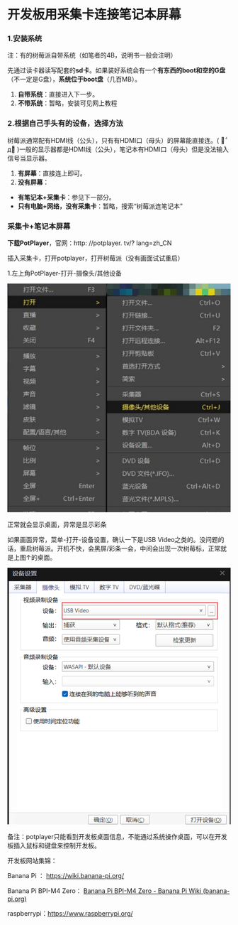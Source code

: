 # 开发板用采集卡连接笔记本屏幕


<!--more-->

### 1.安装系统

注：有的树莓派自带系统（如笔者的4B，说明书一般会注明）

先通过读卡器读写配套的**sd卡**。如果装好系统会有一个**有东西的boot和空的G盘**（不一定是G盘），**系统位于boot盘**（几百MB）。

1. **自带系统**：直接进入下一步。
2. **不带系统**：暂略，安装可见网上教程

### 2.根据自己手头有的设备，选择方法

树莓派通常配有HDMI线（公头），只有有HDMI口（母头）的屏幕能直接连。( ･᷄д･᷅ )一般的显示器都是HDMI线（公头），笔记本有HDMI口（母头）但是没法输入信号当显示器。

1. **有屏幕**：直接连上即可。
2. **没有屏幕**：

- **有笔记本+采集卡**：参见下一部分。
- **只有电脑+网络，没有采集卡**：暂略，搜索“树莓派连笔记本”

### 采集卡+笔记本屏幕

**下载PotPlayer**，官网：http: //potplayer. tv/? lang=zh_CN

插入采集卡，打开potplayer，打开树莓派（没有画面试试重启）

1.左上角PotPlayer-打开-摄像头/其他设备

![image-20240222082025610](/pi/image-20240222082025610.png)

正常就会显示桌面，异常是显示彩条

如果画面异常，菜单-打开-设备设置，确认一下是USB Video之类的。没问题的话，重启树莓派。开机不快，会黑屏/彩条一会，中间会出现一次树莓标，正常就是上图↑的桌面。

![image-20240222190659938](\pi\image-20240222190659938.png)

备注：potplayer只能看到开发板桌面信息，不能通过系统操作桌面，可以在开发板插入鼠标和键盘来控制开发板。





开发板网站集锦：

Banana Pi ： https://wiki.banana-pi.org/

Banana Pi BPI-M4 Zero： [Banana Pi BPI-M4 Zero - Banana Pi Wiki (banana-pi.org)](https://wiki.banana-pi.org/Banana_Pi_BPI-M4_Zero)

raspberrypi：https://www.raspberrypi.org/

